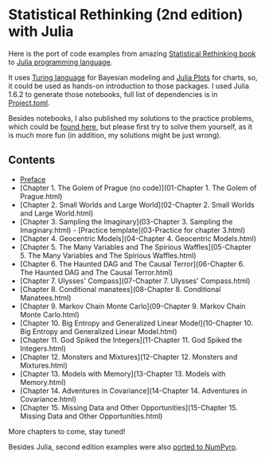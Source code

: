 # Statistical Rethinking (2nd edition) with Julia

Here is the port of code examples from amazing [Statistical Rethinking book](https://xcelab.net/rm/statistical-rethinking/) 
to [Julia programming language](https://julialang.org/).

It uses [Turing language](https://turing.ml/stable/) for Bayesian modeling and [Julia Plots](https://docs.juliaplots.org/latest/) for charts, so, it could be 
used as hands-on introduction to those packages. I used Julia 1.6.2 to generate those notebooks, full list of dependencies is in [Project.toml](https://github.com/Shmuma/rethinking-2ed-julia/blob/main/Project.toml).

Besides notebooks, I also published my solutions to the practice problems, which could be [found here](https://github.com/Shmuma/rethinking-2ed-julia/tree/main/solutions),
but please first try to solve them yourself, as it is much more fun (in addition, my solutions might be just wrong).

## Contents

* [Preface](00-Preface.html)
* [Chapter 1. The Golem of Prague (no code)](01-Chapter 1. The Golem of Prague.html)
* [Chapter 2. Small Worlds and Large World](02-Chapter 2. Small Worlds and Large World.html)
* [Chapter 3. Sampling the Imaginary](03-Chapter 3. Sampling the Imaginary.html) - [Practice template](03-Practice for chapter 3.html)
* [Chapter 4. Geocentric Models](04-Chapter 4. Geocentric Models.html)
* [Chapter 5. The Many Variables and The Spirious Waffles](05-Chapter 5. The Many Variables and The Spirious Waffles.html)
* [Chapter 6. The Haunted DAG and The Causal Terror](06-Chapter 6. The Haunted DAG and The Causal Terror.html)
* [Chapter 7. Ulysses' Compass](07-Chapter 7. Ulysses' Compass.html)
* [Chapter 8. Conditional manatees](08-Chapter 8. Conditional Manatees.html)
* [Chapter 9. Markov Chain Monte Carlo](09-Chapter 9. Markov Chain Monte Carlo.html)
* [Chapter 10. Big Entropy and Generalized Linear Model](10-Chapter 10. Big Entropy and Generalized Linear Model.html)
* [Chapter 11. God Spiked the Integers](11-Chapter 11. God Spiked the Integers.html)
* [Chapter 12. Monsters and Mixtures](12-Chapter 12. Monsters and Mixtures.html)
* [Chapter 13. Models with Memory](13-Chapter 13. Models with Memory.html)
* [Chapter 14. Adventures in Covariance](14-Chapter 14. Adventures in Covariance.html)
* [Chapter 15. Missing Data and Other Opportunities](15-Chapter 15. Missing Data and Other Opportunities.html)

More chapters to come, stay tuned!

Besides Julia, second edition examples were also [ported to NumPyro](https://fehiepsi.github.io/rethinking-numpyro/).
